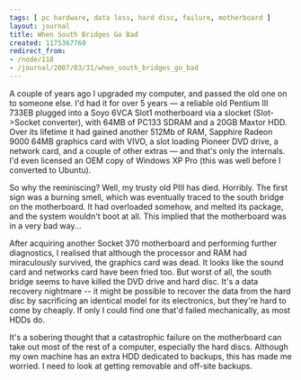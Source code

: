 ```yaml
---
tags: [ pc hardware, data loss, hard disc, failure, motherboard ]
layout: journal
title: When South Bridges Go Bad
created: 1175367760
redirect_from:
- /node/118
- /journal/2007/03/31/when_south_bridges_go_bad
---
```

A couple of years ago I upgraded my computer, and passed the old one on to
someone else. I'd had it for over 5 years &mdash; a reliable old Pentium III
733EB plugged into a Soyo 6VCA Slot1 motherboard via a slocket (Slot->Socket
converter), with 64MB of PC133 SDRAM and a 20GB Maxtor HDD. Over its lifetime it
had gained another 512Mb of RAM, Sapphire Radeon 9000 64MB graphics card with
VIVO, a slot loading Pioneer DVD drive, a network card, and a couple of other
extras &mdash; and that's only the internals. I'd even licensed an OEM copy of
Windows XP Pro (this was well before I converted to Ubuntu).

So why the reminiscing? Well, my trusty old PIII has died. Horribly. The first
sign was a burning smell, which was eventually traced to the south bridge on the
motherboard. It had overloaded somehow, and melted its package, and the system
wouldn't boot at all. This implied that the motherboard was in a very bad way...

After acquiring another Socket 370 motherboard and performing further
diagnostics, I realised that although the processor and RAM had miraculously
survived, the graphics card was dead. It looks like the sound card and networks
card have been fried too. But worst of all, the south bridge seems to have
killed the DVD drive and hard disc. It's a data recovery nightmare -- it might
be possible to recover the data from the hard disc by sacrificing an identical
model for its electronics, but they're hard to come by cheaply. If only I could
find one that'd failed mechanically, as most HDDs do.

It's a sobering thought that a catastrophic failure on the motherboard can take
out most of the rest of a computer, especially the hard discs. Although my own
machine has an extra HDD dedicated to backups, this has made me worried. I need
to look at getting removable and off-site backups.